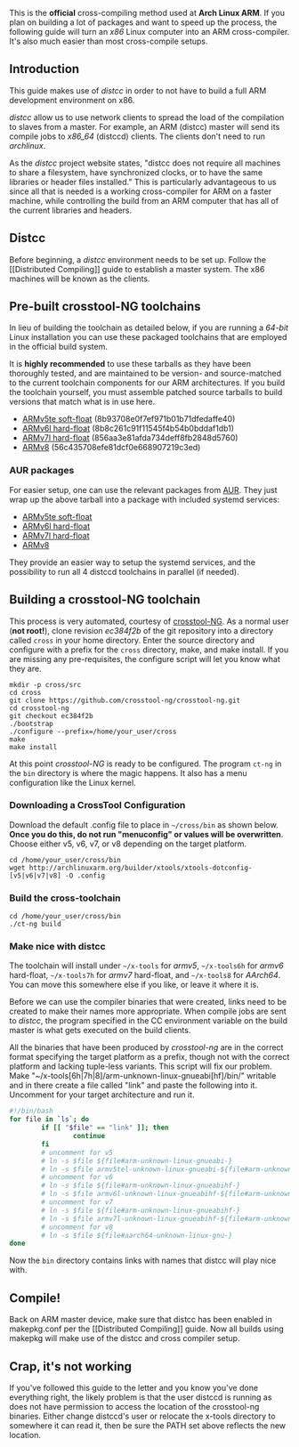 This is the **official** cross-compiling method used at **Arch Linux ARM**. If you plan on building a lot of packages and want to speed up the process, the following guide will turn an *x86* Linux computer into an ARM cross-compiler. It's also much easier than most cross-compile setups.

## Introduction
This guide makes use of *distcc* in order to not have to build a full ARM development environment on x86.

*distcc* allow us to use network clients to spread the load of the compilation to slaves from a master. For example, an ARM (distcc) master will send its compile jobs to *x86_64* (distccd) clients. The clients don't need to run *archlinux*.

As the *distcc* project website states, "distcc does not require all machines to share a filesystem, have synchronized clocks, or to have the same libraries or header files installed." This is particularly advantageous to us since all that is needed is a working cross-compiler for ARM on a faster machine, while controlling the build from an ARM computer that has all of the current libraries and headers.

## Distcc
Before beginning, a *distcc* environment needs to be set up. Follow the [[Distributed Compiling]] guide to establish a master system. The x86 machines will be known as the clients.

## Pre-built crosstool-NG toolchains
In lieu of building the toolchain as detailed below, if you are running a *64-bit* Linux installation you can use these packaged toolchains that are employed in the official build system.

It is **highly recommended** to use these tarballs as they have been thoroughly tested, and are maintained to be version- and source-matched to the current toolchain components for our ARM architectures.  If you build the toolchain yourself, you must assemble patched source tarballs to build versions that match what is in use here.

* [ARMv5te soft-float](/builder/xtools/x-tools.tar.xz) (8b93708e0f7ef971b01b71dfedaffe40)
* [ARMv6l hard-float](/builder/xtools/x-tools6h.tar.xz) (8b8c261c91f11545f4b54b0bddaf1db1)
* [ARMv7l hard-float](/builder/xtools/x-tools7h.tar.xz) (856aa3e81afda734deff8fb2848d5760)
* [ARMv8](/builder/xtools/x-tools8.tar.xz) (56c435708efe81dcf0e668907219c3ed)

### AUR packages
For easier setup, one can use the relevant packages from [AUR](https://aur.archlinux.org). They just wrap up the above tarball into a package with included systemd services:

* [ARMv5te soft-float](https://aur.archlinux.org/packages/distccd-alarm-armv5/)
* [ARMv6l hard-float](https://aur.archlinux.org/packages/distccd-alarm-armv6h/)
* [ARMv7l hard-float](https://aur.archlinux.org/packages/distccd-alarm-armv7h/)
* [ARMv8](https://aur.archlinux.org/packages/distccd-alarm-armv8/)

They provide an easier way to setup the systemd services, and the possibility to run all 4 distccd toolchains in parallel (if needed).

## Building a crosstool-NG toolchain
This process is very automated, courtesy of [crosstool-NG](http://crosstool-ng.org). As a normal user (**not root!**), clone revision *ec384f2b* of the git repository into a directory called `cross` in your home directory. Enter the source directory and configure with a prefix for the `cross` directory, make, and make install.  If you are missing any pre-requisites, the configure script will let you know what they are.

```
mkdir -p cross/src
cd cross
git clone https://github.com/crosstool-ng/crosstool-ng.git
cd crosstool-ng
git checkout ec384f2b
./bootstrap
./configure --prefix=/home/your_user/cross
make
make install
```

At this point *crosstool-NG* is ready to be configured. The program `ct-ng` in the `bin` directory is where the magic happens. It also has a menu configuration like the Linux kernel.

### Downloading a CrossTool Configuration
Download the default .config file to place in `~/cross/bin` as shown below. **Once you do this, do not run "menuconfig" or values will be overwritten**.  Choose either v5, v6, v7, or v8 depending on the target platform.

```
cd /home/your_user/cross/bin
wget http://archlinuxarm.org/builder/xtools/xtools-dotconfig-[v5|v6|v7|v8] -O .config
```

### Build the cross-toolchain

```
cd /home/your_user/cross/bin
./ct-ng build
```

### Make nice with distcc
The toolchain will install under `~/x-tools` for *armv5*, `~/x-tools6h` for *armv6* hard-float, `~/x-tools7h` for *armv7* hard-float, and `~/x-tools8` for *AArch64*.  You can move this somewhere else if you like, or leave it where it is.

Before we can use the compiler binaries that were created, links need to be created to make their names more appropriate. When compile jobs are sent to *distcc*, the program specified in the CC environment variable on the build master is what gets executed on the build clients.

All the binaries that have been produced by *crosstool-ng* are in the correct format specifying the target platform as a prefix, though not with the correct platform and lacking tuple-less variants. This script will fix our problem. Make "~/x-tools[6h|7h|8]/arm-unknown-linux-gnueabi[hf]/bin/" writable and in there create a file called "link" and paste the following into it. Uncomment for your target architecture and run it.

```bash
#!/bin/bash
for file in `ls`; do
        if [[ "$file" == "link" ]]; then
                continue
        fi
        # uncomment for v5
        # ln -s $file ${file#arm-unknown-linux-gnueabi-}
        # ln -s $file armv5tel-unknown-linux-gnueabi-${file#arm-unknown-linux-gnueabi-}
        # uncomment for v6
        # ln -s $file ${file#arm-unknown-linux-gnueabihf-}
        # ln -s $file armv6l-unknown-linux-gnueabihf-${file#arm-unknown-linux-gnueabihf-}
        # uncomment for v7
        # ln -s $file ${file#arm-unknown-linux-gnueabihf-}
        # ln -s $file armv7l-unknown-linux-gnueabihf-${file#arm-unknown-linux-gnueabihf-}
        # uncomment for v8
        # ln -s $file ${file#aarch64-unknown-linux-gnu-}
done
```

Now the `bin` directory contains links with names that distcc will play nice with.

## Compile!
Back on ARM master device, make sure that distcc has been enabled in makepkg.conf per the [[Distributed Compiling]] guide.  Now all builds using makepkg will make use of the distcc and cross compiler setup.

## Crap, it's not working
If you've followed this guide to the letter and you know you've done everything right, the likely problem is that the user distccd is running as does not have permission to access the location of the crosstool-ng binaries.  Either change distccd's user or relocate the x-tools directory to somewhere it can read it, then be sure the PATH set above reflects the new location.
